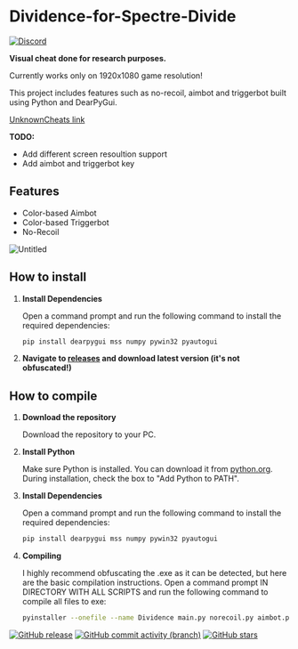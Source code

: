 # Dividence-for-Spectre-Divide
[![Discord](https://dcbadge.limes.pink/api/server/DnaNjHx7an)](https://discord.gg/DnaNjHx7an)

**Visual cheat done for research purposes.**

Currently works only on 1920x1080 game resolution!

This project includes features such as no-recoil, aimbot and triggerbot built using Python and DearPyGui.

[UnknownCheats link](https://www.unknowncheats.me/forum/other-fps-games/660411-spectre-divide-colorbot.html)

**TODO:**
- Add different screen resoultion support
- Add aimbot and triggerbot key

## Features

- Color-based Aimbot
- Color-based Triggerbot
- No-Recoil

![Untitled](https://github.com/user-attachments/assets/09547183-821a-497e-9a32-f66431173791)

## How to install
1. **Install Dependencies**
   
   Open a command prompt and run the following command to install the required dependencies:

   ```bash
   pip install dearpygui mss numpy pywin32 pyautogui
   
2. **Navigate to [releases](https://github.com/secretlay3r/Dividence-for-Spectre-Divide/releases) and download latest version (it's not obfuscated!)**

## How to compile
1. **Download the repository**  

   Download the repository to your PC.

3. **Install Python**
   
   Make sure Python is installed. You can download it from [python.org](https://www.python.org/downloads/).  
   During installation, check the box to "Add Python to PATH".

5. **Install Dependencies**
   
   Open a command prompt and run the following command to install the required dependencies:

   ```bash
   pip install dearpygui mss numpy pywin32 pyautogui
6. **Compiling**

   I highly recommend obfuscating the .exe as it can be detected, but here are the basic compilation instructions.
   Open a command prompt IN DIRECTORY WITH ALL SCRIPTS and run the following command to compile all files to exe:
   
   ```bash
   pyinstaller --onefile --name Dividence main.py norecoil.py aimbot.py triggerbot.py

[![GitHub release](https://img.shields.io/github/release/secretlay3r/Dividence-for-Spectre-Divide)](https://github.com/secretlay3r/Dividence-for-Spectre-Divide/releases)
[![GitHub commit activity (branch)](https://img.shields.io/github/commit-activity/m/secretlay3r/Dividence-for-Spectre-Divide)](/../../commits/)
[![GitHub stars](https://img.shields.io/github/stars/secretlay3r/Dividence-for-Spectre-Divide)](https://github.com/secretlay3r/Dividence-for-Spectre-Divide/stargazers)
